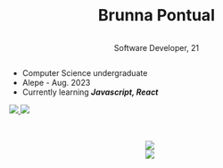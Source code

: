 
<div id="user-content-toc">
  <ul align="center">
    <summary><h1 style="display: inline-block">Brunna Pontual</h1></summary>
    <p style="display: inline-block">Software Developer,  21</p>
</div>
    
* Computer Science undergraduate
* Alepe - Aug. 2023
* Currently learning ***Javascript, React***

</div>
<div align="justify"> 
  <a href="mailto:brunnapontual410@gmail.com">
    <img src="https://img.shields.io/badge/Gmail-333333?style=for-the-badge&logo=gmail&logoColor=red" />
  </a>
  <a href="https://www.linkedin.com/in/brunnapontual977/" target="_blank">
    <img src="https://img.shields.io/badge/LinkedIn-0077B5?style=for-the-badge&logo=linkedin&logoColor=white" target="_blank" />
  </a>
</div>

<h2 align="center"></h2>
<br/>
<div align="center">
    <img src="https://skillicons.dev/icons?i=java,python,html,css,javascript" /><br/>
    <img src="https://skillicons.dev/icons?i=django,react,selenium,bootstrap,figma,github" />
</div>




